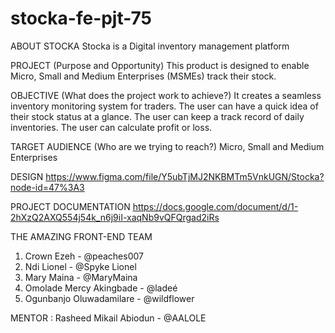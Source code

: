 # stocka-fe-pjt-75

ABOUT STOCKA
Stocka is a Digital inventory management platform


PROJECT (Purpose and Opportunity)
This product is designed to enable Micro, Small and Medium Enterprises (MSMEs) track their stock.


OBJECTIVE (What does the project work to achieve?)
It creates a seamless inventory monitoring system for traders. 
The user can have a quick idea of their stock status at a glance. 
The user can keep a track record of daily inventories.
The user can calculate profit or loss.

 
TARGET AUDIENCE (Who are we trying to reach?)
Micro, Small and Medium Enterprises
 
DESIGN
https://www.figma.com/file/Y5ubTjMJ2NKBMTm5VnkUGN/Stocka?node-id=47%3A3


PROJECT DOCUMENTATION
https://docs.google.com/document/d/1-2hXzQ2AXQ554j54k_n6j9iI-xaqNb9vQFQrgad2iRs


THE AMAZING FRONT-END TEAM
1. Crown Ezeh - @peaches007
2. Ndi Lionel - @Spyke Lionel
3. Mary Maina - @MaryMaina
4. Omolade Mercy Akingbade - @ladeé
5. Ogunbanjo Oluwadamilare - @wildflower

MENTOR : Rasheed Mikail Abiodun - @AALOLE
